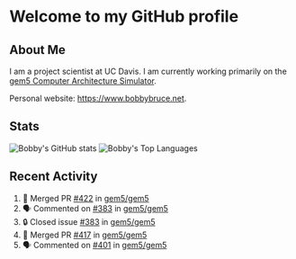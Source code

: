 # Welcome to my GitHub profile

## About Me

I am a project scientist at UC Davis. I am currently working primarily on the [gem5 Computer Architecture Simulator](https://github.com/gem5).

Personal website: <https://www.bobbybruce.net>.

## Stats

![Bobby's GitHub stats](https://github-readme-stats.vercel.app/api?username=bobbyrbruce&show_icons=true&theme=responsive&include_all_commits=true&count_private=true&show=reviews&disable_animations=true)
![Bobby's Top Languages ](https://github-readme-stats.vercel.app/api/top-langs/?username=bobbyrbruce&layout=compact&theme=responsive&count_private=true&langs_count=10&disable_animations=true)

## Recent Activity

<!--START_SECTION:activity-->
1. 🎉 Merged PR [#422](https://github.com/gem5/gem5/pull/422) in [gem5/gem5](https://github.com/gem5/gem5)
2. 🗣 Commented on [#383](https://github.com/gem5/gem5/issues/383#issuecomment-1756260998) in [gem5/gem5](https://github.com/gem5/gem5)
3. 🔒 Closed issue [#383](https://github.com/gem5/gem5/issues/383) in [gem5/gem5](https://github.com/gem5/gem5)
4. 🎉 Merged PR [#417](https://github.com/gem5/gem5/pull/417) in [gem5/gem5](https://github.com/gem5/gem5)
5. 🗣 Commented on [#401](https://github.com/gem5/gem5/pull/401#issuecomment-1756059837) in [gem5/gem5](https://github.com/gem5/gem5)
<!--END_SECTION:activity-->
